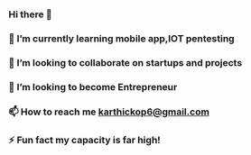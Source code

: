 ### Hi there 👋



### 🌱 I’m currently learning **mobile app,IOT pentesting**

### 👯 I’m looking to collaborate on **startups and projects**

### 🤝 I’m looking to become **Entrepreneur**

### 📫 How to reach me **karthickop6@gmail.com**

### ⚡ Fun fact **my capacity is far high!**





